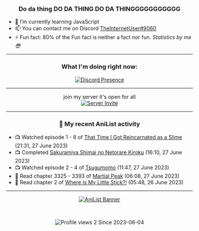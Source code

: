 <div align="center">

### Do da thing DO DA THING DO DA THINGGGGGGGGGGG
</div>

- 🌱 I’m currently learning JavaScript
- 📫 You can contact me on Discord [TheInternetUser#9060](https://discord.com/users/534117072796385300)
- ⚡ Fun fact: 80% of the Fun fact is neither a fact nor fun. _Statistics by me 😎_
<hr>

<div align="center">

### What I'm doing right now:
[![Discord Presence](https://lanyard.cnrad.dev/api/534117072796385300)](https://discord.com/users/534117072796385300)
<hr>

join my server it's open for all <br>
[![Server Invite](https://invidget.switchblade.xyz/bfYgVHxrSs)](https://discord.gg/bfYgVHxrSs)

<hr>
  
### 🌸 My recent AniList activity

</div>

<!-- ANILIST_ACTIVITY:start -->

-   📺 Watched episode 1 - 8 of [That Time I Got Reincarnated as a Slime](https://anilist.co/anime/101280) (21:31, 27 June 2023)
-   📺 Completed [Sakuramiya Shimai no Netorare Kiroku](https://anilist.co/anime/108411) (16:10, 27 June 2023)
-   📺 Watched episode 2 - 4 of [Tsugumomo](https://anilist.co/anime/97625) (11:47, 27 June 2023)
-   📖 Read chapter 3325 - 3393 of [Martial Peak](https://anilist.co/manga/104494) (06:08, 27 June 2023)
-   📖 Read chapter 2 of [Where Is My Little Stick?!](https://anilist.co/manga/157094) (05:48, 26 June 2023)

<!-- ANILIST_ACTIVITY:end -->
<hr>

<div align="center">

[![AniList Banner](https://img.anili.st/User/929966)](https://anilist.co/user/TheInternetUser)

<!-- ![Profile views](https://gpvc.arturio.dev/TheInternetUse7) Since 2023-01-09 -->
<br>

![Profile views 2](https://eng8ov7sekpf7ov.m.pipedream.net) Since 2023-06-04

</div>
